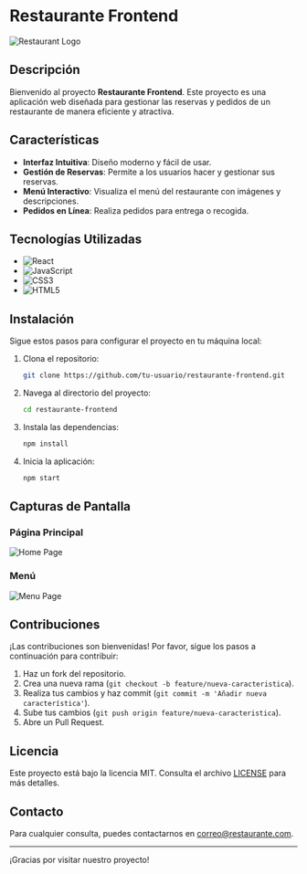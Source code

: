 # Restaurante Frontend

![Restaurant Logo](https://via.placeholder.com/150)

## Descripción

Bienvenido al proyecto **Restaurante Frontend**. Este proyecto es una aplicación web diseñada para gestionar las reservas y pedidos de un restaurante de manera eficiente y atractiva.

## Características

- **Interfaz Intuitiva**: Diseño moderno y fácil de usar.
- **Gestión de Reservas**: Permite a los usuarios hacer y gestionar sus reservas.
- **Menú Interactivo**: Visualiza el menú del restaurante con imágenes y descripciones.
- **Pedidos en Línea**: Realiza pedidos para entrega o recogida.

## Tecnologías Utilizadas

- ![React](https://img.shields.io/badge/React-20232A?style=for-the-badge&logo=react&logoColor=61DAFB)
- ![JavaScript](https://img.shields.io/badge/JavaScript-F7DF1E?style=for-the-badge&logo=javascript&logoColor=black)
- ![CSS3](https://img.shields.io/badge/CSS3-1572B6?style=for-the-badge&logo=css3&logoColor=white)
- ![HTML5](https://img.shields.io/badge/HTML5-E34F26?style=for-the-badge&logo=html5&logoColor=white)

## Instalación

Sigue estos pasos para configurar el proyecto en tu máquina local:

1. Clona el repositorio:
    ```bash
    git clone https://github.com/tu-usuario/restaurante-frontend.git
    ```
2. Navega al directorio del proyecto:
    ```bash
    cd restaurante-frontend
    ```
3. Instala las dependencias:
    ```bash
    npm install
    ```
4. Inicia la aplicación:
    ```bash
    npm start
    ```

## Capturas de Pantalla

### Página Principal
![Home Page](https://via.placeholder.com/800x400)

### Menú
![Menu Page](https://via.placeholder.com/800x400)

## Contribuciones

¡Las contribuciones son bienvenidas! Por favor, sigue los pasos a continuación para contribuir:

1. Haz un fork del repositorio.
2. Crea una nueva rama (`git checkout -b feature/nueva-caracteristica`).
3. Realiza tus cambios y haz commit (`git commit -m 'Añadir nueva característica'`).
4. Sube tus cambios (`git push origin feature/nueva-caracteristica`).
5. Abre un Pull Request.

## Licencia

Este proyecto está bajo la licencia MIT. Consulta el archivo [LICENSE](LICENSE) para más detalles.

## Contacto

Para cualquier consulta, puedes contactarnos en [correo@restaurante.com](mailto:correo@restaurante.com).

---

¡Gracias por visitar nuestro proyecto!
